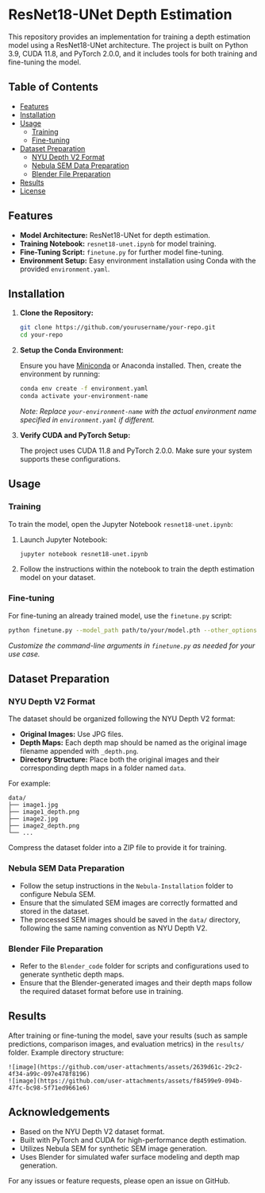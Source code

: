 # ResNet18-UNet Depth Estimation

This repository provides an implementation for training a depth estimation model using a ResNet18-UNet architecture. The project is built on Python 3.9, CUDA 11.8, and PyTorch 2.0.0, and it includes tools for both training and fine-tuning the model.

## Table of Contents

- [Features](#features)
- [Installation](#installation)
- [Usage](#usage)
  - [Training](#training)
  - [Fine-tuning](#fine-tuning)
- [Dataset Preparation](#dataset-preparation)
  - [NYU Depth V2 Format](#nyu-depth-v2-format)
  - [Nebula SEM Data Preparation](#nebula-sem-data-preparation)
  - [Blender File Preparation](#blender-file-preparation)
- [Results](#results)
- [License](#license)

## Features

- **Model Architecture:** ResNet18-UNet for depth estimation.
- **Training Notebook:** `resnet18-unet.ipynb` for model training.
- **Fine-Tuning Script:** `finetune.py` for further model fine-tuning.
- **Environment Setup:** Easy environment installation using Conda with the provided `environment.yaml`.

## Installation

1. **Clone the Repository:**

   ```bash
   git clone https://github.com/yourusername/your-repo.git
   cd your-repo
   ```

2. **Setup the Conda Environment:**

   Ensure you have [Miniconda](https://docs.conda.io/en/latest/miniconda.html) or Anaconda installed. Then, create the environment by running:

   ```bash
   conda env create -f environment.yaml
   conda activate your-environment-name
   ```

   *Note: Replace `your-environment-name` with the actual environment name specified in `environment.yaml` if different.*

3. **Verify CUDA and PyTorch Setup:**

   The project uses CUDA 11.8 and PyTorch 2.0.0. Make sure your system supports these configurations.

## Usage

### Training

To train the model, open the Jupyter Notebook `resnet18-unet.ipynb`:

1. Launch Jupyter Notebook:

   ```bash
   jupyter notebook resnet18-unet.ipynb
   ```

2. Follow the instructions within the notebook to train the depth estimation model on your dataset.

### Fine-tuning

For fine-tuning an already trained model, use the `finetune.py` script:

```bash
python finetune.py --model_path path/to/your/model.pth --other_options value
```

*Customize the command-line arguments in `finetune.py` as needed for your use case.*

## Dataset Preparation

### NYU Depth V2 Format

The dataset should be organized following the NYU Depth V2 format:

- **Original Images:** Use JPG files.
- **Depth Maps:** Each depth map should be named as the original image filename appended with `_depth.png`.
- **Directory Structure:** Place both the original images and their corresponding depth maps in a folder named `data`.

For example:

```
data/
├── image1.jpg
├── image1_depth.png
├── image2.jpg
├── image2_depth.png
└── ...
```

Compress the dataset folder into a ZIP file to provide it for training.

### Nebula SEM Data Preparation

- Follow the setup instructions in the `Nebula-Installation` folder to configure Nebula SEM.
- Ensure that the simulated SEM images are correctly formatted and stored in the dataset.
- The processed SEM images should be saved in the `data/` directory, following the same naming convention as NYU Depth V2.

### Blender File Preparation

- Refer to the `Blender_code` folder for scripts and configurations used to generate synthetic depth maps.
- Ensure that the Blender-generated images and their depth maps follow the required dataset format before use in training.

## Results

After training or fine-tuning the model, save your results (such as sample predictions, comparison images, and evaluation metrics) in the `results/` folder. Example directory structure:

```
![image](https://github.com/user-attachments/assets/2639d61c-29c2-4f34-a99c-097e478f8196)
![image](https://github.com/user-attachments/assets/f84599e9-094b-47fc-bc98-5f71ed9661e6)
```


## Acknowledgements

- Based on the NYU Depth V2 dataset format.
- Built with PyTorch and CUDA for high-performance depth estimation.
- Utilizes Nebula SEM for synthetic SEM image generation.
- Uses Blender for simulated wafer surface modeling and depth map generation.

For any issues or feature requests, please open an issue on GitHub.
